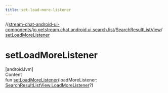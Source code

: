 ```yaml
---
title: set-load-more-listener
---
```

//[stream-chat-android-ui-components](../../../index.md)/[io.getstream.chat.android.ui.search.list](../index.md)/[SearchResultListView](index.md)/[setLoadMoreListener](setLoadMoreListener.md)



# setLoadMoreListener  
[androidJvm]  
Content  
fun [setLoadMoreListener](setLoadMoreListener.md)(loadMoreListener: [SearchResultListView.LoadMoreListener](LoadMoreListener/index.md)?)  



